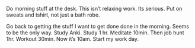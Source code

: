 Do morning stuff at the desk. This isn’t relaxing work. Its serious. Put on sweats and tshirt, not just a bath robe. 

Go back to getting the stuff I want to get done done in the morning. Seems to be the only way. Study Anki. Study 1 hr. Meditate 10min. Then job hunt 1hr. Workout 30min. Now it’s 10am. Start my work day. 

